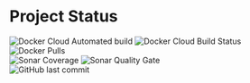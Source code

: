 # Project Status
![Docker Cloud Automated build](https://img.shields.io/docker/cloud/automated/publicdevop2019/userprofile.svg?style=flat-square)  ![Docker Cloud Build Status](https://img.shields.io/docker/cloud/build/publicdevop2019/userprofile.svg?style=flat-square)  ![Docker Pulls](https://img.shields.io/docker/pulls/publicdevop2019/userprofile.svg?style=flat-square)  
![Sonar Coverage](https://img.shields.io/sonar/https/sonarcloud.io/publicdevop2019_mt2-user-profile/coverage.svg?style=flat-square)  ![Sonar Quality Gate](https://img.shields.io/sonar/https/sonarcloud.io/publicdevop2019_mt2-user-profile/quality_gate.svg?style=flat-square)  
![GitHub last commit](https://img.shields.io/github/last-commit/publicdevop2019/mt2-user-profile.svg?style=flat-square)
